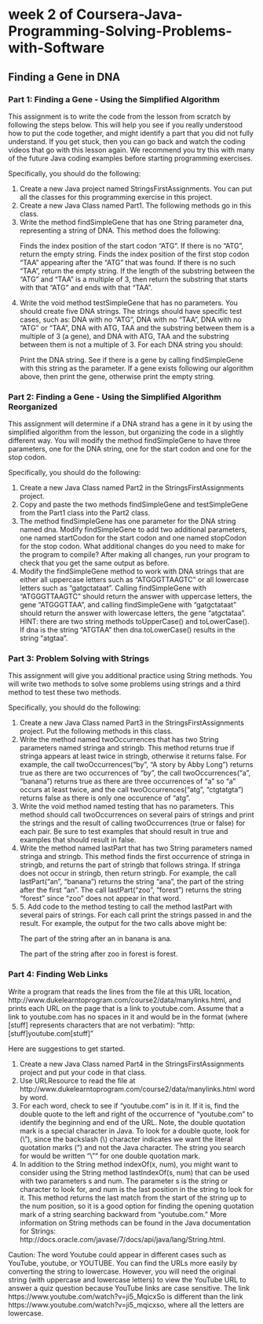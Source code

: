 <h1>week 2 of Coursera-Java-Programming-Solving-Problems-with-Software</h1>
<h2>Finding a Gene in DNA</h2>
<h3>Part 1: Finding a Gene - Using the Simplified Algorithm</h3>
<p>
This assignment is to write the code from the lesson from scratch by following the steps below. This will help you see if you really understood how to put the code together, and might identify a part that you did not fully understand. If you get stuck, then you can go back and watch the coding videos that go with this lesson again. We recommend you try this with many of the future Java coding examples before starting programming exercises.
</p>
<p>
Specifically, you should do the following:
</p>
<p>
<ol>
<li>Create a new Java project named StringsFirstAssignments. You can put all the classes for this programming exercise in this project.</li>
<li>
Create a new Java Class named Part1. The following methods go in this class.
  </li>
  <li>
Write the method findSimpleGene that has one String parameter dna, representing a string of DNA. This method does the following:
  <p>
Finds the index position of the start codon “ATG”. If there is no “ATG”, return the empty string.
Finds the index position of the first stop codon “TAA” appearing after the “ATG” that was found. If there is no such “TAA”, return the empty string.
If the length of the substring between the “ATG” and “TAA” is a multiple of 3, then return the substring that starts with that “ATG” and ends with that “TAA”.</p>
  </li>
  <li>
Write the void method testSimpleGene that has no parameters. You should create five DNA strings. The strings should have specific test cases, such as: DNA with no “ATG”, DNA with no “TAA”, DNA with no “ATG” or “TAA”, DNA with ATG, TAA and the substring between them is a multiple of 3 (a gene), and DNA with ATG, TAA and the substring between them is not a multiple of 3. For each DNA string you should:
<p>
Print the DNA string.
See if there is a gene by calling findSimpleGene with this string as the parameter. If a gene exists following our algorithm above, then print the gene, otherwise print the empty string.</p></li>
</ol>
</p>

<h3>Part 2: Finding a Gene - Using the Simplified Algorithm Reorganized</h3>
<p>
This assignment will determine if a DNA strand has a gene in it by using the simplified algorithm from the lesson, but organizing the code in a slightly different way. You will modify the method findSimpleGene to have three parameters, one for the DNA string, one for the start codon and one for the stop codon.
</p>
<p>
Specifically, you should do the following:
</p>
<ol>
  <li>
Create a new Java Class named Part2 in the StringsFirstAssignments project.
  </li>
  <li>
Copy and paste the two methods findSimpleGene and testSimpleGene from the Part1 class into the Part2 class.
  </li>
  <li>
The method findSimpleGene has one parameter for the DNA string named dna. Modify findSimpleGene to add two additional parameters, one named startCodon for the start codon and one named stopCodon for the stop codon. What additional changes do you need to make for the program to compile? After making all changes, run your program to check that you get the same output as before.
  </li>
  <li>
Modify the findSimpleGene method to work with DNA strings that are either all uppercase letters such as “ATGGGTTAAGTC” or all lowercase letters such as “gatgctataat”. Calling findSimpleGene with “ATGGGTTAAGTC” should return the answer with uppercase letters, the gene “ATGGGTTAA”, and calling findSimpleGene with “gatgctataat” should return the answer with lowercase letters, the gene “atgctataa”. HINT: there are two string methods toUpperCase() and toLowerCase(). If dna is the string “ATGTAA” then dna.toLowerCase() results in the string “atgtaa”.
  </li>
  </ol>

<h3>Part 3: Problem Solving with Strings</h3>
<p>
This assignment will give you additional practice using String methods. You will write two methods to solve some problems using strings and a third method to test these two methods.
</p>
<p>
Specifically, you should do the following:
</p>
<ol>
  <li>
Create a new Java Class named Part3 in the StringsFirstAssignments project. Put the following methods in this class.
  </li>
  <li>
Write the method named twoOccurrences that has two String parameters named stringa and stringb. This method returns true if stringa appears at least twice in stringb, otherwise it returns false. For example, the call twoOccurrences(“by”, “A story by Abby Long”) returns true as there are two occurrences of “by”, the call twoOccurrences(“a”, “banana”) returns true as there are three occurrences of “a” so “a” occurs at least twice, and the call twoOccurrences(“atg”, “ctgtatgta”) returns false as there is only one occurence of “atg”.
  </li>
  <li>
Write the void method named testing that has no parameters. This method should call twoOccurrences on several pairs of strings and print the strings and the result of calling twoOccurrences (true or false) for each pair. Be sure to test examples that should result in true and examples that should result in false.
  </li>
  <li>
Write the method named lastPart that has two String parameters named stringa and stringb. This method finds the first occurrence of stringa in stringb, and returns the part of stringb that follows stringa. If stringa does not occur in stringb, then return stringb. For example, the call lastPart(“an”, “banana”) returns the string “ana”, the part of the string after the first “an”. The call lastPart(“zoo”, “forest”) returns the string “forest” since “zoo” does not appear in that word.
  </li>
  <li>
5. Add code to the method testing to call the method lastPart with several pairs of strings. For each call print the strings passed in and the result. For example, the output for the two calls above might be:
<p>
  The part of the string after an in banana is ana.
    </p>
    <p>The part of the string after zoo in forest is forest.</p>
</li>
</ol>
<h3>Part 4: Finding Web Links</h3>
<p>
Write a program that reads the lines from the file at this URL location, http://www.dukelearntoprogram.com/course2/data/manylinks.html, and prints each URL on the page that is a link to youtube.com. Assume that a link to youtube.com has no spaces in it and would be in the format (where [stuff] represents characters that are not verbatim): “http:[stuff]youtube.com[stuff]”
</p>
<p>
Here are suggestions to get started.
</p>
<ol>
  <li>
Create a new Java Class named Part4 in the StringsFirstAssignments project and put your code in that class.
  </li>
<li>
Use URLResource to read the file at http://www.dukelearntoprogram.com/course2/data/manylinks.html word by word.
</li>
<li>
For each word, check to see if “youtube.com” is in it. If it is, find the double quote to the left and right of the occurrence of “youtube.com” to identify the beginning and end of the URL. Note, the double quotation mark is a special character in Java. To look for a double quote, look for (\”), since the backslash (\) character indicates we want the literal quotation marks (“) and not the Java character. The string you search for would be written “\”” for one double quotation mark.
</li>
<li>
In addition to the String method indexOf(x, num), you might want to consider using the String method lastIndexOf(s, num) that can be used with two parameters s and num. The parameter s is the string or character to look for, and num is the last position in the string to look for it. This method returns the last match from the start of the string up to the num position, so it is a good option for finding the opening quotation mark of a string searching backward from “youtube.com.” More information on String methods can be found in the Java documentation for Strings: http://docs.oracle.com/javase/7/docs/api/java/lang/String.html.
</li>
  </ol>
<p>
Caution: The word Youtube could appear in different cases such as YouTube, youtube, or YOUTUBE. You can find the URLs more easily by converting the string to lowercase. However, you will need the original string (with uppercase and lowercase letters) to view the YouTube URL to answer a quiz question because YouTube links are case sensitive. The link https://www.youtube.com/watch?v=ji5_MqicxSo is different than the link https://www.youtube.com/watch?v=ji5_mqicxso, where all the letters are lowercase.</p>
